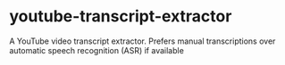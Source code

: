 # youtube-transcript-extractor
A YouTube video transcript extractor. Prefers manual transcriptions over automatic speech recognition (ASR) if available 
